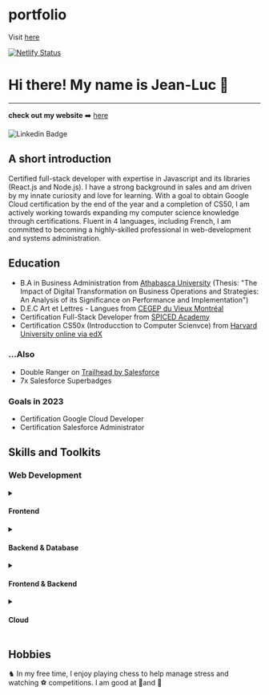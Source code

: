 # portfolio

Visit [here](https://myportfoliojl.netlify.app/)

[![Netlify Status](https://api.netlify.com/api/v1/badges/dacc752c-9eb8-4635-b2f9-192262869441/deploy-status)](https://app.netlify.com/sites/myportfoliojl/deploys)

# Hi there! My name is Jean-Luc :wave: 
---
**check out my website** ➡️ [here](eskabore.github.io)


![Linkedin Badge](https://img.shields.io/badge/-jeanluc-blue?style=flat-square&logo=Linkedin&logoColor=white&link=https://www.linkedin.com/in/jlkabore-turquin/)
## A short introduction
Certified full-stack developer with expertise in Javascript and its libraries (React.js and Node.js). I have a strong background in sales and am driven by my innate curiosity and love for learning. With a goal to obtain Google Cloud certification by the end of the year and a completion of CS50, I am actively working towards expanding my computer science knowledge through certifications. Fluent in 4 languages, including French, I am committed to becoming a highly-skilled professional in web-development and systems administration.

## Education
- B.A in Business Administration from [Athabasca University](https://www.athabascau.ca/) (Thesis: "The Impact of Digital Transformation on Business Operations and Strategies: An Analysis of its Significance on Performance and Implementation")
- D.E.C Art et Lettres - Langues from [CEGEP du Vieux Montréal](https://www.cvm.qc.ca/)
- Certification Full-Stack Developer from [SPICED Academy](https://www.spiced-academy.com/)
- Certification CS50x (Introducction to Computer Scienvce) from [Harvard University online via edX](https://pll.harvard.edu/course/cs50-introduction-computer-science?delta=0)

### ...Also
- Double Ranger on [Trailhead by Salesforce](https://trailblazer.me/id/jkabore-turquin)
- 7x Salesforce Superbadges

### Goals in 2023
- Certification Google Cloud Developer
- Certification Salesforce Administrator

## Skills and Toolkits

### Web Development
<details>
<summary>

#### Frontend</summary>

<img src="https://github.com/mrietzl/mrietzl/raw/main/web-development-css-3.png" width="100" height="auto" alt="css" name="css">
<img src="https://github.com/mrietzl/mrietzl/raw/main/web-development-html-5.png" width="100" height="auto" alt="html" name="html">
<img src="https://github.com/mrietzl/mrietzl/raw/main/web-development-jquerry.png" width="100" height="auto" alt="jquery" name="jquery">
<img src="https://github.com/mrietzl/mrietzl/raw/main/web-development-babel.png" width="100" height="auto" alt="babel" name="babel">
<img src="https://github.com/mrietzl/mrietzl/raw/main/web-development-react.png" width="100" height="auto" alt="react" name="reactjs">
<img src="https://github.com/mrietzl/mrietzl/raw/main/web-development-redux.png" width="100" height="auto" alt="redux" name="redux">
<img src="https://github.com/mrietzl/mrietzl/raw/main/web-development-vue-js.png" width="100" height="auto" alt="vue" name="vue">
<img src="https://github.com/mrietzl/mrietzl/raw/main/web-development-webpack.png" width="100" height="auto" alt="webpack" name="webpack">
<img src="https://github.com/mrietzl/mrietzl/raw/main/web-development-es6.png" width="100" height="auto" alt="javascript 6" name="es6">
  
</details>

<details>
<summary>

#### Backend & Database</summary>

<img src="https://github.com/mrietzl/mrietzl/raw/main/web-development-node-js.png" width="100" height="auto" alt="node" name="nodejs">
<img src="https://github.com/mrietzl/mrietzl/raw/main/web-development-express.png" width="100" height="auto" alt="express" name="express">
<img src="https://github.com/mrietzl/mrietzl/raw/main/web-development-sql.png" width="100" height="auto" alt="sequel" name="sql">
<img src="https://github.com/mrietzl/mrietzl/blob/main/web-development-PostgreSQL.png" width="100" height="auto" alt="postgre" name="postgresql">

</details>

<details>
<summary>

#### Frontend & Backend</summary>

<img src="https://github.com/mrietzl/mrietzl/raw/main/web-development-js.png" width="100" height="auto" alt="javascript" name="javascript">
<img src="https://github.com/mrietzl/mrietzl/raw/main/web-development-handlebars.png" width="100" height="auto" alt="handlebars" name="handlebars">


</details>

<details>
<summary>

#### Cloud</summary>

<img src="https://github.com/mrietzl/mrietzl/raw/main/web-development-aws.png" width="100" height="auto" alt="amazon" name="awss">
<img src="https://github.com/mrietzl/mrietzl/raw/main/web-development-socket-io.png" width="100" height="auto" alt="socket io" name="socket.io">
<img src="https://github.com/mrietzl/mrietzl/raw/main/web-development-json.png" width="100" height="auto" alt="json" name="json">

</details>

## Hobbies
♞  In my free time, I enjoy playing chess to help manage stress and
watching ⚽ competitions.
I am good at 🏓and 🎱

